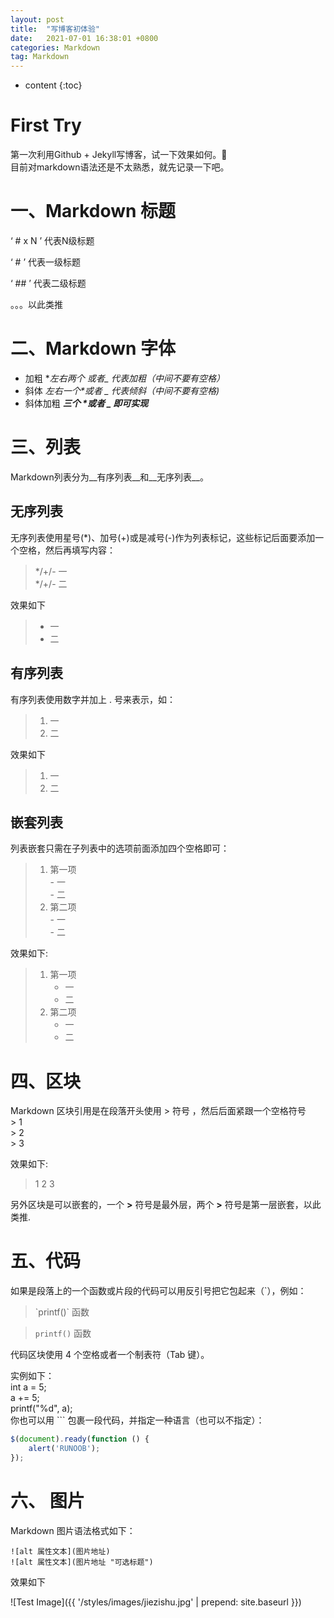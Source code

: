 ```yaml
---
layout: post
title:  "写博客初体验"
date:   2021-07-01 16:38:01 +0800
categories: Markdown
tag: Markdown
---
```


* content
{:toc}


# First Try
第一次利用Github + Jekyll写博客，试一下效果如何。🙂    
目前对markdown语法还是不太熟悉，就先记录一下吧。 

# 一、Markdown 标题
‘ # x N ’ 代表N级标题        

‘ # ’ 代表一级标题          

‘ ## ’ 代表二级标题              

。。。以此类推           


# 二、Markdown 字体
- 加粗
  **左右两个 *或者_ 代表加粗（中间不要有空格）**
- 斜体
  _左右一个*或者 _ 代表倾斜（中间不要有空格)_
- 斜体加粗
  ___三个 *或者 _ 即可实现___ 

# 三、列表
Markdown列表分为__有序列表__和__无序列表__。
## 无序列表
无序列表使用星号(*)、加号(+)或是减号(-)作为列表标记，这些标记后面要添加一个空格，然后再填写内容：
>\*/+/- 一    
>\*/+/- 二           

效果如下

>* 一       
>* 二

## 有序列表
有序列表使用数字并加上 . 号来表示，如：
>1. 一     
>2. 二

效果如下

>1. 一
>2. 二

## 嵌套列表
列表嵌套只需在子列表中的选项前面添加四个空格即可：
>1. 第一项    
>       \- 一   
>       \- 二         
>2. 第二项   
>       \- 一    
>       \- 二

效果如下:

>1. 第一项     
>       - 一
>       - 二
>2. 第二项
>       - 一
>       - 二

# 四、区块
Markdown 区块引用是在段落开头使用 > 符号 ，然后后面紧跟一个空格符号    
\> 1   
\> 2  
\> 3    

效果如下:

> 1
> 2
> 3

另外区块是可以嵌套的，一个 **>** 符号是最外层，两个 **>** 符号是第一层嵌套，以此类推.

# 五、代码
如果是段落上的一个函数或片段的代码可以用反引号把它包起来（\`），例如：
> <p> `printf()` 函数 <p>

>`printf()` 函数

代码区块使用 4 个空格或者一个制表符（Tab 键）。      

实例如下：  
	int a = 5;    
	a += 5;    
	printf("%d", a);    
你也可以用 ``` 包裹一段代码，并指定一种语言（也可以不指定）：

```javascript
$(document).ready(function () {
    alert('RUNOOB');
});
```

# 六、 图片
Markdown 图片语法格式如下：

```
![alt 属性文本](图片地址)
![alt 属性文本](图片地址 "可选标题")
```
效果如下

![Test Image]({{ '/styles/images/jiezishu.jpg' | prepend: site.baseurl }})

